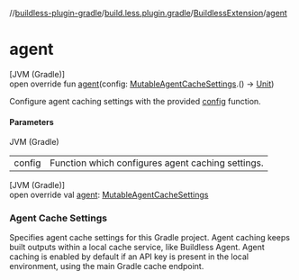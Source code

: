 //[buildless-plugin-gradle](../../../index.md)/[build.less.plugin.gradle](../index.md)/[BuildlessExtension](index.md)/[agent](agent.md)

# agent

[JVM (Gradle)]\
open override fun [agent](agent.md)(config: [MutableAgentCacheSettings](../-mutable-agent-cache-settings/index.md).() -&gt; [Unit](https://kotlinlang.org/api/latest/jvm/stdlib/kotlin/-unit/index.html))

Configure agent caching settings with the provided [config](agent.md) function.

#### Parameters

JVM (Gradle)

| | |
|---|---|
| config | Function which configures agent caching settings. |

[JVM (Gradle)]\
open override val [agent](agent.md): [MutableAgentCacheSettings](../-mutable-agent-cache-settings/index.md)

###  Agent Cache Settings

Specifies agent cache settings for this Gradle project. Agent caching keeps built outputs within a local cache service, like Buildless Agent. Agent caching is enabled by default if an API key is present in the local environment, using the main Gradle cache endpoint.

